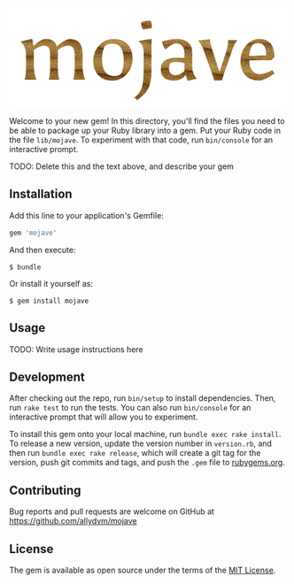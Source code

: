 <img src="https://raw.githubusercontent.com/phaedryx/media/master/mojave-logo-med.png" />

Welcome to your new gem! In this directory, you'll find the files you need to be able to package up your Ruby library into a gem. Put your Ruby code in the file `lib/mojave`. To experiment with that code, run `bin/console` for an interactive prompt.

TODO: Delete this and the text above, and describe your gem

## Installation

Add this line to your application's Gemfile:

```ruby
gem 'mojave'
```

And then execute:

    $ bundle

Or install it yourself as:

    $ gem install mojave

## Usage

TODO: Write usage instructions here

## Development

After checking out the repo, run `bin/setup` to install dependencies. Then, run `rake test` to run the tests. You can also run `bin/console` for an interactive prompt that will allow you to experiment.

To install this gem onto your local machine, run `bundle exec rake install`. To release a new version, update the version number in `version.rb`, and then run `bundle exec rake release`, which will create a git tag for the version, push git commits and tags, and push the `.gem` file to [rubygems.org](https://rubygems.org).

## Contributing

Bug reports and pull requests are welcome on GitHub at https://github.com/allydvm/mojave

## License

The gem is available as open source under the terms of the [MIT License](https://opensource.org/licenses/MIT).
